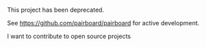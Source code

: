 This project has been deprecated.

See https://github.com/pairboard/pairboard for active development.

I want to contribute to open source projects